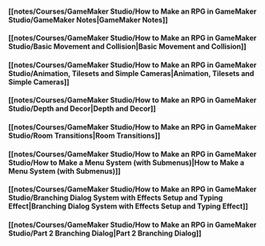 #### [[notes/Courses/GameMaker Studio/How to Make an RPG in GameMaker Studio/GameMaker Notes|GameMaker Notes]]

#### [[notes/Courses/GameMaker Studio/How to Make an RPG in GameMaker Studio/Basic Movement and Collision|Basic Movement and Collision]]

#### [[notes/Courses/GameMaker Studio/How to Make an RPG in GameMaker Studio/Animation, Tilesets and Simple Cameras|Animation, Tilesets and Simple Cameras]]

#### [[notes/Courses/GameMaker Studio/How to Make an RPG in GameMaker Studio/Depth and Decor|Depth and Decor]]

#### [[notes/Courses/GameMaker Studio/How to Make an RPG in GameMaker Studio/Room Transitions|Room Transitions]]

#### [[notes/Courses/GameMaker Studio/How to Make an RPG in GameMaker Studio/How to Make a Menu System (with Submenus)|How to Make a Menu System (with Submenus)]]

#### [[notes/Courses/GameMaker Studio/How to Make an RPG in GameMaker Studio/Branching Dialog System with Effects Setup and Typing Effect|Branching Dialog System with Effects Setup and Typing Effect]]

#### [[notes/Courses/GameMaker Studio/How to Make an RPG in GameMaker Studio/Part 2 Branching Dialog|Part 2 Branching Dialog]]

